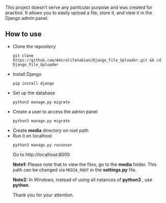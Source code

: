 This project doesn't serve any particular purpose and was created for practice. It allows you to easily upload a file, store it, and view it in the Django admin panel.

## How to use
<ul>
  <li>
    Clone the repository 
  </li>

  ```
git clone https://github.com/AmiraliTanabian/Django_File_Uploader.git && cd Django_File_Uploader
```

  <li>
    Install Django
  </li>

``` 
pip install django
```
<li>
  Set up the database
</li>

```
python3 manage.py migrate
```

<li>
  Create a user to access the admin panel
</li>

```
python3 manage.py migrate
```
<li>
  Create <b>media</b> directory on root path
</li>

<li>
  Run it on localhost
</li>

```
python3 manage.py runsever
```

Go to http://localhost:8000

<b>Note1:</b>
Please note that to view the files, go to the <b>media</b> folder. This path can be changed via ```MEDIA_ROOT``` in the <b>settings.py</b> file.

<b>Note2:</b>
In Windows, instead of using all nstances of <b>python3</b> , use <b>python</b>.

Thank you for your attention.
</ul>

